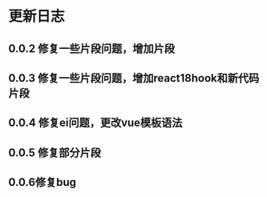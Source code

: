 # 更新日志

## 0.0.2 修复一些片段问题，增加片段

## 0.0.3 修复一些片段问题，增加react18hook和新代码片段

## 0.0.4 修复ei问题，更改vue模板语法

## 0.0.5 修复部分片段

## 0.0.6修复bug

